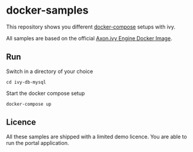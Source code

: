 # docker-samples

This repository shows you different [docker-compose](https://docs.docker.com/compose/) setups with ivy.

All samples are based on the official [Axon.ivy Engine Docker Image](https://hub.docker.com/r/axonivydev/axonivy-engine/).

## Run

Switch in a directory of your choice

    cd ivy-db-mysql

Start the docker compose setup

    docker-compose up

## Licence

All these samples are shipped with a limited demo licence. You are able to run the portal application.
